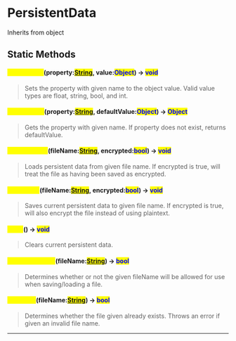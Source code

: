 # PersistentData
Inherits from object
## Static Methods
#### <mark style="color:yellow;">SetProperty</mark>(property:<mark style="color:blue;">[String](../static/String.md)</mark>, value:<mark style="color:blue;">Object</mark>) -> <mark style="color:blue;">void</mark>
> Sets the property with given name to the object value. Valid value types are float, string, bool, and int.

#### <mark style="color:yellow;">GetProperty</mark>(property:<mark style="color:blue;">[String](../static/String.md)</mark>, defaultValue:<mark style="color:blue;">Object</mark>) -> <mark style="color:blue;">Object</mark>
> Gets the property with given name. If property does not exist, returns defaultValue.

#### <mark style="color:yellow;">LoadFromFile</mark>(fileName:<mark style="color:blue;">[String](../static/String.md)</mark>, encrypted:<mark style="color:blue;">bool</mark>) -> <mark style="color:blue;">void</mark>
> Loads persistent data from given file name. If encrypted is true, will treat the file as having been saved as encrypted.

#### <mark style="color:yellow;">SaveToFile</mark>(fileName:<mark style="color:blue;">[String](../static/String.md)</mark>, encrypted:<mark style="color:blue;">bool</mark>) -> <mark style="color:blue;">void</mark>
> Saves current persistent data to given file name. If encrypted is true, will also encrypt the file instead of using plaintext.

#### <mark style="color:yellow;">Clear</mark>() -> <mark style="color:blue;">void</mark>
> Clears current persistent data.

#### <mark style="color:yellow;">IsValidFileName</mark>(fileName:<mark style="color:blue;">[String](../static/String.md)</mark>) -> <mark style="color:blue;">bool</mark>
> Determines whether or not the given fileName will be allowed for use when saving/loading a file.

#### <mark style="color:yellow;">FileExists</mark>(fileName:<mark style="color:blue;">[String](../static/String.md)</mark>) -> <mark style="color:blue;">bool</mark>
> Determines whether the file given already exists. Throws an error if given an invalid file name.


---

